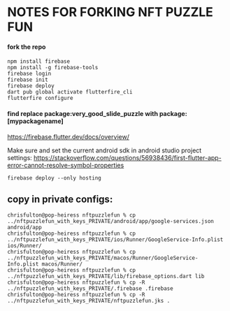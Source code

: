 # NOTES FOR FORKING NFT PUZZLE FUN
#### fork the repo
```
npm install firebase
npm install -g firebase-tools
firebase login
firebase init
firebase deploy
dart pub global activate flutterfire_cli
flutterfire configure
```

#### find replace package:very_good_slide_puzzle with package:[mypackagename]

https://firebase.flutter.dev/docs/overview/

Make sure and set the current android sdk in android studio project settings: https://stackoverflow.com/questions/56938436/first-flutter-app-error-cannot-resolve-symbol-properties

```
firebase deploy --only hosting
```


## copy in private configs:
```
chrisfulton@pop-heiress nftpuzzlefun % cp ../nftpuzzlefun_with_keys_PRIVATE/android/app/google-services.json android/app 
chrisfulton@pop-heiress nftpuzzlefun % cp ../nftpuzzlefun_with_keys_PRIVATE/ios/Runner/GoogleService-Info.plist ios/Runner/
chrisfulton@pop-heiress nftpuzzlefun % cp ../nftpuzzlefun_with_keys_PRIVATE/macos/Runner/GoogleService-Info.plist macos/Runner/
chrisfulton@pop-heiress nftpuzzlefun % cp ../nftpuzzlefun_with_keys_PRIVATE/lib/firebase_options.dart lib 
chrisfulton@pop-heiress nftpuzzlefun % cp -R ../nftpuzzlefun_with_keys_PRIVATE/.firebase .firebase
chrisfulton@pop-heiress nftpuzzlefun % cp -R ../nftpuzzlefun_with_keys_PRIVATE/nftpuzzlefun.jks . 
```

